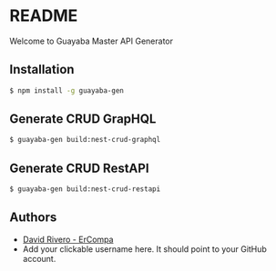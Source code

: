 # README #

Welcome to Guayaba Master API Generator

## Installation

```sh
$ npm install -g guayaba-gen
```


## Generate CRUD GrapHQL

```sh
$ guayaba-gen build:nest-crud-graphql
```

## Generate CRUD RestAPI

```sh
$ guayaba-gen build:nest-crud-restapi
```

## Authors
- [David Rivero - ErCompa](https://github.com/davidmriverog)
- Add your clickable username here. It should point to your GitHub account.
